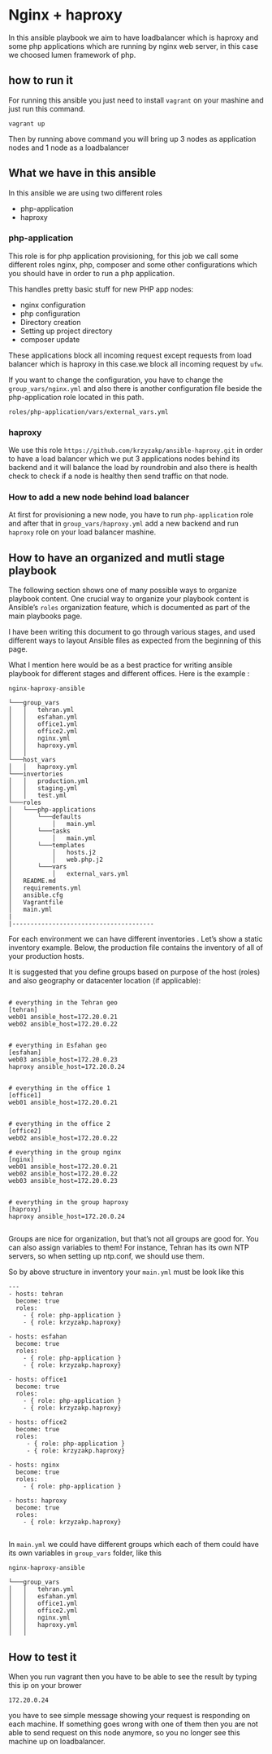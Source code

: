# Nginx + haproxy
In this ansible playbook we aim to have loadbalancer which is haproxy and some php applications which are running by nginx web server, in this case we choosed lumen framework of php.

## how to run it
For running this ansible you just need to install `vagrant` on your mashine and just run this command.
```
vagrant up
```

 Then by running above command you will bring up 3 nodes as application nodes and 1 node as a loadbalancer
 
## What we have in this ansible
In this ansible we are using two different roles
- php-application
- haproxy


### php-application

This role is for php application provisioning,  for this job we call some different roles nginx, php, composer and some other configurations which you should have in order to run a php application.

This handles pretty basic stuff for new PHP app nodes:
* nginx configuration
* php configuration
* Directory creation
* Setting up project directory
* composer update

These applications block all incoming request except requests from load balancer which is haproxy in this case.we block all incoming request by `ufw`.

If you want to change the configuration, you have to change the `group_vars/nginx.yml` and also there is another configuration file beside the php-application role located in this path.

``roles/php-application/vars/external_vars.yml``


### haproxy
We use this role `https://github.com/krzyzakp/ansible-haproxy.git` in order to have a load balancer which we put 3 applications nodes behind its backend and it will balance the load by roundrobin and also there is health check to check if a node is healthy then send traffic on that node.


### How to add a new node behind load balancer

At first for provisioning a new node, you have to run  `php-application` role and after that in `group_vars/haproxy.yml` add a new backend and run `haproxy` role on your load balancer mashine.

## How to have an organized and mutli stage playbook
The following section shows one of many possible ways to organize playbook content.
One crucial way to organize your playbook content is Ansible’s `roles` organization feature, which is documented as part of the main playbooks page.

I have been writing this document to go through various stages, and used different ways to layout Ansible files as expected from the beginning of this page.


What I mention here would be as a best practice for writing ansible playbook for different stages and different offices.
Here is the example :


```
nginx-haproxy-ansible

└───group_vars
│   │   tehran.yml
│   │   esfahan.yml
│   │   office1.yml
│   │   office2.yml
│   │   nginx.yml
│   │   haproxy.yml
│   │
└───host_vars
│   │   haproxy.yml
└───invertories
│   │   production.yml
│   │   staging.yml
│   │   test.yml
└───roles
│   └───php-applications
│       └───defaults
│           │   main.yml
│       └───tasks
│           │   main.yml
│       └───templates
│           │   hosts.j2
│           │   web.php.j2
│       └───vars
│           │   external_vars.yml
│   README.md
│   requirements.yml   
│   ansible.cfg  
│   Vagrantfile  
│   main.yml  
|
|---------------------------------------
```

For each environment we can have different inventories . Let’s show a static inventory example. Below, the production file contains the inventory of all of your production hosts.

It is suggested that you define groups based on purpose of the host (roles) and also geography or datacenter location (if applicable):

```

# everything in the Tehran geo
[tehran]
web01 ansible_host=172.20.0.21
web02 ansible_host=172.20.0.22


# everything in Esfahan geo
[esfahan]
web03 ansible_host=172.20.0.23
haproxy ansible_host=172.20.0.24


# everything in the office 1
[office1]
web01 ansible_host=172.20.0.21


# everything in the office 2
[office2]
web02 ansible_host=172.20.0.22

# everything in the group nginx
[nginx]
web01 ansible_host=172.20.0.21
web02 ansible_host=172.20.0.22
web03 ansible_host=172.20.0.23


# everything in the group haproxy
[haproxy]
haproxy ansible_host=172.20.0.24


```

Groups are nice for organization, but that’s not all groups are good for. You can also assign variables to them! For instance, Tehran has its own NTP servers, so when setting up ntp.conf, we should use them.

So by above structure in inventory your `main.yml` must be look like this

```
---
- hosts: tehran
  become: true
  roles:
    - { role: php-application }
    - { role: krzyzakp.haproxy}

- hosts: esfahan
  become: true
  roles:
    - { role: php-application }
    - { role: krzyzakp.haproxy}

- hosts: office1
  become: true
  roles:
    - { role: php-application }
    - { role: krzyzakp.haproxy}

- hosts: office2
  become: true
  roles:
     - { role: php-application }
     - { role: krzyzakp.haproxy}

- hosts: nginx
  become: true
  roles:
    - { role: php-application }

- hosts: haproxy
  become: true
  roles:
    - { role: krzyzakp.haproxy}


```

In `main.yml` we could have different groups which each of them could have its own variables in `group_vars` folder, like this 

```
nginx-haproxy-ansible

└───group_vars
│   │   tehran.yml
│   │   esfahan.yml
│   │   office1.yml
│   │   office2.yml
│   │   nginx.yml
│   │   haproxy.yml
│   │
```



## How to test it
When you run vagrant then you have to be able to see the result by typing this ip on your brower
```
172.20.0.24
```
you have to see simple message showing your request is responding on each machine. If something goes wrong with one of them then you are not able to send request on this node anymore, so you no longer see this machine up on loadbalancer.



